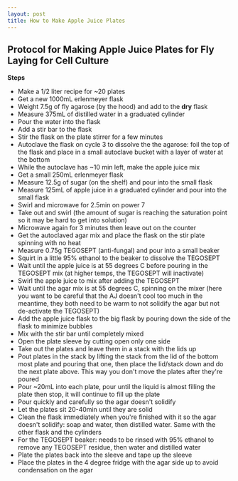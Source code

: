 ```yaml
---
layout: post
title: How to Make Apple Juice Plates
---
```


## Protocol for Making Apple Juice Plates for Fly Laying for Cell Culture

**Steps**
- Make a 1/2 liter recipe for ~20 plates
- Get a new 1000mL erlenmeyer flask
- Weight 7.5g of fly agarose (by the hood) and add to the **dry** flask
- Measure 375mL of distilled water in a graduated cylinder
- Pour the water into the flask
- Add a stir bar to the flask
- Stir the flask on the plate stirrer for a few minutes
- Autoclave the flask on cycle 3 to dissolve the the agarose: foil the top of the flask and place in a small autoclave bucket with a layer of water at the bottom
- While the autoclave has ~10 min left, make the apple juice mix
- Get a small 250mL erlenmeyer flask
- Measure 12.5g of sugar (on the shelf) and pour into the small flask
- Measure 125mL of apple juice in a graduated cylinder and pour into the small flask
- Swirl and microwave for 2.5min on power 7
- Take out and swirl (the amount of sugar is reaching the saturation point so it may be hard to get into solution)
- Microwave again for 3 minutes then leave out on the counter
- Get the autoclaved agar mix and place the flask on the stir plate spinning with no heat
- Measure 0.75g TEGOSEPT (anti-fungal) and pour into a small beaker
- Squirt in a little 95% ethanol to the beaker to dissolve the TEGOSEPT
- Wait until the apple juice is at 55 degrees C before pouring in the TEGOSEPT mix (at higher temps, the TEGOSEPT will inactivate)
- Swirl the apple juice to mix after adding the TEGOSEPT
- Wait until the agar mix is at 55 degrees C, spinning on the mixer (here you want to be careful that the AJ doesn't cool too much in the meantime, they both need to be warm to not solidify the agar but not de-activate the TEGOSEPT)
- Add the apple juice flask to the big flask by pouring down the side of the flask to minimize bubbles
- Mix with the stir bar until completely mixed
- Open the plate sleeve by cutting open only one side
- Take out the plates and leave them in a stack with the lids up
- Pout plates in the stack by lifting the stack from the lid of the bottom most plate and pouring that one, then place the lid/stack down and do the next plate above. This way you don't move the plates after they're poured
- Pour ~20mL into each plate, pour until the liquid is almost filling the plate then stop, it will continue to fill up the plate
- Pour quickly and carefully so the agar doesn't solidify
- Let the plates sit 20-40min until they are solid
- Clean the flask immediately when you're finished with it so the agar doesn't solidify: soap and water, then distilled water. Same with the other flask and the cylinders
- For the TEGOSEPT beaker: needs to be rinsed with 95% ethanol to remove any TEGOSEPT residue, then water and distilled water
- Plate the plates back into the sleeve and tape up the sleeve
- Place the plates in the 4 degree fridge with the agar side up to avoid condensation on the agar

